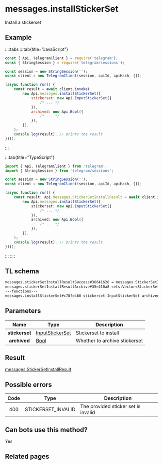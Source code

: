 # messages.installStickerSet

Install a stickerset

## Example

::::tabs
:::tab{title="JavaScript"}

```js
const { Api, TelegramClient } = require('telegram');
const { StringSession } = require('telegram/sessions');

const session = new StringSession('');
const client = new TelegramClient(session, apiId, apiHash, {});

(async function run() {
    const result = await client.invoke(
        new Api.messages.installStickerSet({
            stickerset: new Api.InputStickerSet({
                /* ... */
            }),
            archived: new Api.Bool({
                /* ... */
            }),
        }),
    );
    console.log(result); // prints the result
})();
```

:::

:::tab{title="TypeScript"}

```ts
import { Api, TelegramClient } from 'telegram';
import { StringSession } from 'telegram/sessions';

const session = new StringSession('');
const client = new TelegramClient(session, apiId, apiHash, {});

(async function run() {
    const result: Api.messages.StickerSetInstallResult = await client.invoke(
        new Api.messages.installStickerSet({
            stickerset: new Api.InputStickerSet({
                /* ... */
            }),
            archived: new Api.Bool({
                /* ... */
            }),
        }),
    );
    console.log(result); // prints the result
})();
```

:::
::::

## TL schema

```txt
messages.stickerSetInstallResultSuccess#38641628 = messages.StickerSetInstallResult;
messages.stickerSetInstallResultArchive#35e410a8 sets:Vector<StickerSetCovered> = messages.StickerSetInstallResult;
---functions---
messages.installStickerSet#c78fe460 stickerset:InputStickerSet archived:Bool = messages.StickerSetInstallResult;
```

## Parameters

|      Name      | Type                                                              | Description                   |
| :------------: | ----------------------------------------------------------------- | ----------------------------- |
| **stickerset** | [InputStickerSet](https://core.telegram.org/type/InputStickerSet) | Stickerset to install         |
|  **archived**  | [Bool](https://core.telegram.org/type/Bool)                       | Whether to archive stickerset |

## Result

[messages.StickerSetInstallResult](https://core.telegram.org/type/messages.StickerSetInstallResult)

## Possible errors

| Code | Type               | Description                         |
| :--: | ------------------ | ----------------------------------- |
| 400  | STICKERSET_INVALID | The provided sticker set is invalid |

## Can bots use this method?

Yes

## Related pages
